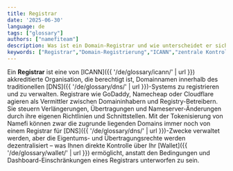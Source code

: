 ```yaml
---
title: Registrar
date: '2025-06-30'
language: de
tags: ["glossary"]
authors: ["namefiteam"]
description: Was ist ein Domain-Registrar und wie unterscheidet er sich von der On-Chain-Domain-Verwaltung?
keywords: ["Registrar","Domain-Registrierung","ICANN","zentrale Kontrolle","Domain-Verwaltung"]
---
```


Ein **Registrar** ist eine von [ICANN]({{ '/de/glossary/icann/' | url }}) akkreditierte Organisation, die berechtigt ist, Domainnamen innerhalb des traditionellen [DNS]({{ '/de/glossary/dns/' | url }})-Systems zu registrieren und zu verwalten. Registrare wie GoDaddy, Namecheap oder Cloudflare agieren als Vermittler zwischen Domaininhabern und Registry-Betreibern. Sie steuern Verlängerungen, Übertragungen und Nameserver-Änderungen durch ihre eigenen Richtlinien und Schnittstellen. Mit der Tokenisierung von Namefi können zwar die zugrunde liegenden Domains immer noch von einem Registrar für [DNS]({{ '/de/glossary/dns/' | url }})-Zwecke verwaltet werden, aber die Eigentums- und Übertragungsrechte werden dezentralisiert – was Ihnen direkte Kontrolle über Ihr [Wallet]({{ '/de/glossary/wallet/' | url }}) ermöglicht, anstatt den Bedingungen und Dashboard-Einschränkungen eines Registrars unterworfen zu sein.